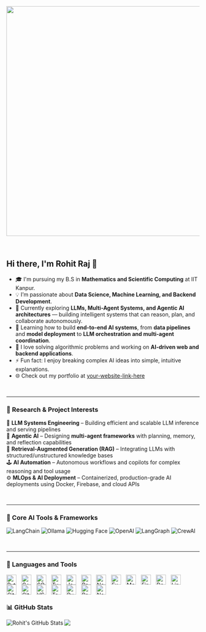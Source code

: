 <p align="center">
  <img src="https://64.media.tumblr.com/7b4391bbfed2af6764fec491eab08b57/3142cd28c78e9e5a-0d/s1280x1920/babb6de81f0f798f188e236702f9f96f598caa8e.gifv" width="1000" height="600" />
</p>

<br>

## Hi there, I'm Rohit Raj 👋

- 🎓 I'm pursuing my B.S in **Mathematics and Scientific Computing** at IIT Kanpur.  
- 💡 I’m passionate about **Data Science, Machine Learning, and Backend Development**.  
- 🔭 Currently exploring **LLMs, Multi-Agent Systems, and Agentic AI architectures** — building intelligent systems that can reason, plan, and collaborate autonomously.  
- 🌱 Learning how to build **end-to-end AI systems**, from **data pipelines** and **model deployment** to **LLM orchestration and multi-agent coordination**.  
- 🧠 I love solving algorithmic problems and working on **AI-driven web and backend applications**.  
- ⚡ Fun fact: I enjoy breaking complex AI ideas into simple, intuitive explanations.  
- 🌐 Check out my portfolio at [your-website-link-here](https://your-website-link-here.com)

<br>

---

### 🔬 Research & Project Interests

🚀 **LLM Systems Engineering** – Building efficient and scalable LLM inference and serving pipelines  
🤖 **Agentic AI** – Designing **multi-agent frameworks** with planning, memory, and reflection capabilities  
🧩 **Retrieval-Augmented Generation (RAG)** – Integrating LLMs with structured/unstructured knowledge bases  
🕹️ **AI Automation** – Autonomous workflows and copilots for complex reasoning and tool usage  
⚙️ **MLOps & AI Deployment** – Containerized, production-grade AI deployments using Docker, Firebase, and cloud APIs  

<br>

---

### 🧠 Core AI Tools & Frameworks

<p align="left">
  <img alt="LangChain" src="https://img.shields.io/badge/LangChain-0A0A0A?style=for-the-badge&logo=chainlink&logoColor=white" />
  <img alt="Ollama" src="https://img.shields.io/badge/Ollama-1A1A1A?style=for-the-badge&logo=ollama&logoColor=white" />
  <img alt="Hugging Face" src="https://img.shields.io/badge/HuggingFace-FECC00?style=for-the-badge&logo=huggingface&logoColor=black" />
  <img alt="OpenAI" src="https://img.shields.io/badge/OpenAI-412991?style=for-the-badge&logo=openai&logoColor=white" />
  <img alt="LangGraph" src="https://img.shields.io/badge/LangGraph-000000?style=for-the-badge&logo=graph&logoColor=white" />
  <img alt="CrewAI" src="https://img.shields.io/badge/CrewAI-2E3440?style=for-the-badge&logo=robotframework&logoColor=white" />
</p>

<br>

---

### 🧰 Languages and Tools

<img align="left" alt="Python" width="26px" src="https://cdn.jsdelivr.net/gh/devicons/devicon/icons/python/python-original.svg" style="padding-right:10px;" />
<img align="left" alt="C++" width="26px" src="https://cdn.jsdelivr.net/gh/devicons/devicon/icons/cplusplus/cplusplus-original.svg" style="padding-right:10px;" />
<img align="left" alt="SQL" width="26px" src="https://cdn.jsdelivr.net/gh/devicons/devicon/icons/mysql/mysql-original.svg" style="padding-right:10px;" />
<img align="left" alt="TypeScript" width="26px" src="https://cdn.jsdelivr.net/gh/devicons/devicon/icons/typescript/typescript-original.svg" style="padding-right:10px;" />
<img align="left" alt="JavaScript" width="26px" src="https://cdn.jsdelivr.net/gh/devicons/devicon/icons/javascript/javascript-original.svg" style="padding-right:10px;" />
<img align="left" alt="ReactJS" width="26px" src="https://cdn.jsdelivr.net/gh/devicons/devicon/icons/react/react-original.svg" style="padding-right:10px;" />
<img align="left" alt="NodeJS" width="26px" src="https://cdn.jsdelivr.net/gh/devicons/devicon/icons/nodejs/nodejs-original.svg" style="padding-right:10px;" />
<img align="left" alt="Express" width="26px" src="https://cdn.jsdelivr.net/gh/devicons/devicon/icons/express/express-original.svg" style="padding-right:10px;" />
<img align="left" alt="MongoDB" width="26px" src="https://cdn.jsdelivr.net/gh/devicons/devicon/icons/mongodb/mongodb-original.svg" style="padding-right:10px;" />
<img align="left" alt="Firebase" width="26px" src="https://cdn.jsdelivr.net/gh/devicons/devicon/icons/firebase/firebase-plain.svg" style="padding-right:10px;" />
<img align="left" alt="Docker" width="26px" src="https://cdn.jsdelivr.net/gh/devicons/devicon/icons/docker/docker-original.svg" style="padding-right:10px;" />
<img align="left" alt="Linux" width="26px" src="https://cdn.jsdelivr.net/gh/devicons/devicon/icons/linux/linux-original.svg" style="padding-right:10px;" />
<img align="left" alt="Git" width="26px" src="https://cdn.jsdelivr.net/gh/devicons/devicon/icons/git/git-original.svg" style="padding-right:10px;" />
<img align="left" alt="GitHub" width="26px" src="https://user-images.githubusercontent.com/3369400/139448065-39a229ba-4b06-434b-bc67-616e2ed80c8f.png" style="padding-right:10px;" />
<img align="left" alt="VSCode" width="26px" src="https://cdn.jsdelivr.net/gh/devicons/devicon/icons/vscode/vscode-original.svg" style="padding-right:10px;" />
<img align="left" alt="TensorFlow" width="26px" src="https://cdn.jsdelivr.net/gh/devicons/devicon/icons/tensorflow/tensorflow-original.svg" style="padding-right:10px;" />
<img align="left" alt="PyTorch" width="26px" src="https://cdn.jsdelivr.net/gh/devicons/devicon/icons/pytorch/pytorch-original.svg" style="padding-right:10px;" />
<img align="left" alt="PostgreSQL" width="26px" src="https://cdn.jsdelivr.net/gh/devicons/devicon/icons/postgresql/postgresql-original.svg" style="padding-right:10px;" />
<img align="left" alt="NextJS" width="26px" src="https://cdn.jsdelivr.net/gh/devicons/devicon/icons/nextjs/nextjs-original.svg" style="padding-right:10px;" />

<br><br><br>


### 📊 GitHub Stats

<img align="left" alt="Rohit's GitHub Stats" src="https://github-readme-stats.vercel.app/api?username=Rohitiitk&show_icons=true&hide_border=false&title_color=ff652f&icon_color=FFE400&bg_color=09131B&text_color=ffffff&border_color=0c1a25" />
<img src="https://github-readme-stats.vercel.app/api/top-langs/?username=Rohitiitk&langs_count=12&layout=compact&hide=jupyter%20notebook,html&theme=dracula&show_icons=true&hide_border=false" />
